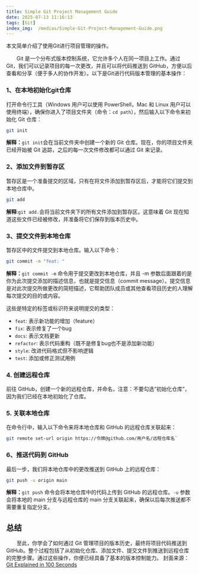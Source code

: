 ```yaml
---
title: Simple Git Project Management Guide
date: 2025-07-13 11:16:13
tags: [Git]
index_img:  /medias/Simple-Git-Project-Management-Guide.png
---
```


本文简单介绍了使用Git进行项目管理的操作。

 <!-- more -->

&emsp;&emsp;Git 是一个分布式版本控制系统，它允许多个人在同一项目上工作。通过 Git，我们可以记录项目的每一次更改，并且可以将代码推送到 GitHub，方便以后查看和分享（便于多人的协作开发）。以下是Git进行代码版本管理的基本操作：
### 1、在本地初始化git仓库
打开命令行工具（Windows 用户可以使用 PowerShell，Mac 和 Linux 用户可以使用终端），确保你进入了项目文件夹（命令：`cd path`），然后输入以下命令来初始化 Git 仓库：
```bash
git init
```
 **解释：**`git init`会在当前文件夹中创建一个新的 Git 仓库。现在，你的项目文件夹已经开始被 Git 追踪，之后的每一次文件修改都可以通过 Git 来记录。
 
### 2、添加文件到暂存区
暂存区是一个准备提交的区域，只有在将文件添加到暂存区后，才能将它们提交到本地仓库中。
```bash
git add
```
**解释**:`git add.`会将当前文件夹下的所有文件添加到暂存区。这意味着 Git 现在知道这些文件已经被修改，并准备将它们保存到版本历史中。
### 3、提交文件到本地仓库
暂存区中的文件提交到本地仓库。输入以下命令：
```bash
git commit -m "feat: "
```
**解释：**`git commit -m` 命令用于提交更改到本地仓库，并且 -m 参数后面跟着的是你为此次提交添加的描述信息，也就是提交信息（commit message）。提交信息是对此次提交所做更改的简短描述，它帮助团队成员或其他查看项目历史的人理解每次提交的目的或内容。

这些是特定的标签或标识符来说明提交的类型：
 - `feat`: 表示新功能的增加（feature）
 - `fix`: 表示修复了一个bug
 - `docs`: 表示文档更新
 - `refactor`: 表示代码重构（既不是修复bug也不是添加新功能）
 - `style`: 改进代码格式但不影响逻辑
 - `test`: 添加或修正测试用例
### 4. 创建远程仓库
前往 GitHub，创建一个新的远程仓库，并命名，注意：不要勾选“初始化仓库”，因为我们已经在本地初始化了仓库。
### 5. 关联本地仓库
在命令行中，输入以下命令来将本地仓库和 GitHub 的远程仓库关联起来：
```bash
git remote set-url origin https://令牌@github.com/用户名/远程仓库名`
```
### 6、推送代码到 GitHub
最后一步，我们将本地仓库中的更改推送到 GitHub 上的远程仓库：
```bash
git push -u origin main
```
**解释：**`git push` 命令会将本地仓库中的代码上传到 GitHub 的远程仓库。`-u` 参数会将本地的 main 分支与远程仓库的 main 分支关联起来，确保以后每次推送都不需要重复指定分支。

## 总结
&emsp;&emsp;至此，你学会了如何通过 Git 管理项目的版本历史，最终将项目代码推送到 GitHub。整个过程包括了从初始化仓库、添加文件、提交文件到推送到远程仓库的完整步骤。通过这些操作，你便已经具备了基本的版本控制能力。
封面来源：[Git Explained in 100 Seconds](https://www.youtube.com/watch?v=hwP7WQkmECE)

